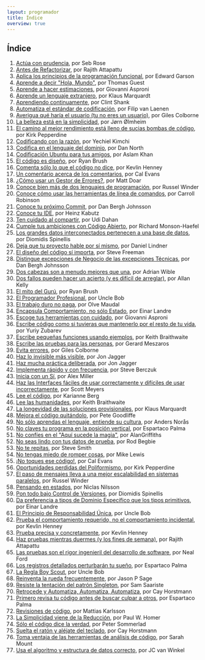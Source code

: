 ```yaml
---
layout: programador
title: Índice
overview: true
---
```


## Índice

1. [Actúa con prudencia](actua-con-prudencia.html), por Seb Rose
2. [Antes de Refactorizar](antes-de-refactorizar.html), por Rajith Attapattu
3. [Aplica los principios de la programación funcional](aplica-programacion-funcional.html), por Edward Garson
4. [Aprende a decir "Hola, Mundo"](aprende-decir-hola-mundo.html), por Thomas Guest
5. [Aprende a hacer estimaciones](aprende-estimaciones.html), por Giovanni Asproni
6. [Aprende un lenguaje extranjero](aprende-lenguaje-extranjero.html), por Klaus Marquardt
7. [Aprendiendo continuamente](aprendiendo-continuamente.html), por Clint Shank
8. [Automatiza el estándar de codificación](automatiza-estandar-codificacion.html), por Filip van Laenen
9. [Averigua qué haría el usuario (tu no eres un usuario)](averigua-que-haria-usuario.html), por Giles Colborne
10. [La belleza está en la simplicidad](belleza-simplicidad.html), por Jørn Ølmheim
11. [El camino al mejor rendimiento está lleno de sucias bombas de código](camino-al-rendimiento-bombas-codigo.html), por Kirk Pepperdine
12. [Codificando con la razón](codifica-con-la-razon.html), por Yechiel Kimchi
13. [Codifica en el lenguaje del dominio](codifica-en-lenguaje-del-dominio.html), por Dan North
14. [Codificación Ubuntu para tus amigos](codificacion-ubuntu.html), por Aslam Khan
15. [El código es diseño](codigo-es-disenno.html), por Ryan Brush
16. [Comenta sólo lo que el código no dice](comenta-codigo-no-dice.html), por Kevlin Henney
17. [Un comentario acerca de los comentarios](comentario-acerca-de-comentarios.html), por Cal Evans
18. [¿Cómo usar un Gestor de Errores?](como-usar-bug-tracker.html), por Matt Doar
19. [Conoce bien más de dos lenguajes de programación](conoce-bien-dos-lenguajes.html), por Russel Winder
20. [Conoce cómo usar las herramientas de línea de comandos](conoce-como-usar-linea-comando.html), por Carroll Robinson
21. [Conoce tu próximo Commit](conoce-proximo-commit.html), por Dan Bergh Johnsson
22. [Conoce tu IDE](conoce-tu-ide.html), por Heinz Kabutz
23. [Ten cuidado al compartir](cuidado-al-compartir.html), por Udi Dahan
24. [Cumple tus ambiciones con Código Abierto](cumple-ambiciones-con-codigo-abierto.html), por Richard Monson-Haefel
25. [Los grandes datos interconectados pertenecen a una base de datos](datos-interconectados-pertenecen-base-de-datos.html), por Diomidis Spinellis
26. [Deja que tu proyecto hable por sí mismo](deja-proyecto-hable-por-si-mismo.html), por Daniel Lindner
27. [El diseño del código sí importa](diseno-en-codigo-importa.html), por Steve Freeman
28. [Distingue excepciones de Negocio de las excepciones Técnicas](distingue-excepciones-negocio-tecnicas.html), por Dan Bergh Johnsson
29. [Dos cabezas son a menudo mejores que una](dos-cabezas-mejor-una.html), por Adrian Wible
30. [Dos fallos pueden hacer un acierto (y es difícil de arreglar)](dos-fallos-pueden-hacer-acierto.html), por Allan Kelly
31. [El mito del Gurú](el-mito-del-guru.html), por Ryan Brush
32. [El Programador Profesional](el-programador-profesional.html), por Uncle Bob
33. [El trabajo duro no paga](el-trabajo-duro-no-paga.html), por Olve Maudal
34. [Encapsula Comportamiento, no sólo Estado](encapsula-comportamiento.html), por Einar Landre
35. [Escoge tus herramientas con cuidado](escoge-herramientas-con-cuidado.html), por Giovanni Asproni
36. [Escribe código como si tuvieras que mantenerlo por el resto de tu vida](escribe-codigo-mantenerlo-por-vida.html), por Yuriy Zubarev
37. [Escribe pequeñas funciones usando ejemplos](escribe-funciones-con-ejemplos.html), por Keith Braithwaite
38. [Escribe las pruebas para las personas](escribe-pruebas-para-personas.html), por Gerard Meszaros
39. [Evita errores](evita-errores.html), por Giles Colborne
40. [Haz lo invisible más visible](haz-lo-invisible-mas-visible.html), por Jon Jagger
41. [Haz mucha práctica deliberada](haz-mucha-practica-deliberada.html), por Jon Jagger
42. [Implementa rápido y con frecuencia](implementa-rapido-y-con-frecuencia.html), por Steve Berczuk
43. [Inicia con un Sí](inicia-con-un-si.html), por Alex Miller
44. [Haz las Interfaces fáciles de usar correctamente y difíciles de usar incorrectamente](interfaces-faciles-usar.html), por Scott Meyers
45. [Lee el código](lee-el-codigo.html), por Karianne Berg
46. [Lee las humanidades](lee-humanidades.html), por Keith Braithwaite
47. [La longevidad de las soluciones provisionales](longevidad-soluciones-provisionales.html), por Klaus Marquardt
48. [Mejora el código quitándolo](mejora-codigo-quitandolo.html), por Pete Goodliffe
49. [No sólo aprendas el lenguaje, entiende su cultura](no-aprendas-lenguaje-entiende-su-cultura.html), por Anders Norås
50. [No claves tu programa en la posición vertical](no-claves-programa.html), por Espartaco Palma
51. [No confíes en el "Aquí sucede la magia"](no-confies-magia.html), por AlanGriffiths
52. [No seas lindo con tus datos de prueba](no-seas-lindo-pruebas.html), por Rod Begbie
53. [No te repitas](no-te-repitas.html), por Steve Smith
54. [No tengas miedo de romper cosas](no-tengas-miedo-de-romper-cosas.html), por Mike Lewis
55. [¡No toques ese código!](no-toques-ese-codigo.html), por Cal Evans
56. [Oportunidades perdidas del Poliformismo](oportunidades-perdidas-polimorfismo.html), por Kirk Pepperdine
57. [El paso de mensajes lleva a una mejor escalabilidad en sistemas paralelos](paso-mensajes-mejor-escalabilidad.html), por Russel Winder
58. [Pensando en estados](pensando-en-estados.html), por Niclas Nilsson
59. [Pon todo bajo Control de Versiones](pon-todo-bajo-control-de-versiones.html), por Diomidis Spinellis
60. [Da preferencia a tipos de Dominio Específico que los tipos primitivos](preferencia-tipos-dominio-especifico.html), por Einar Landre
61. [El Principio de Responsabilidad Única](principio-responsabilidad-unica.html), por Uncle Bob
62. [Prueba el comportamiento requerido, no el comportamiento incidental](prueba-comportamiento-requerido-no-incidental.html), por Kevlin Henney
63. [Prueba precisa y concretamente](prueba-precisa-concretamente.html), por Kevlin Henney
64. [Haz pruebas mientras duermes (y los fines de semana)](pruebas-fin-de-semana.html), por Rajith Attapattu
65. [Las pruebas son el rigor ingenieril del desarrollo de software](pruebas-son-rigor-ingenieril.html), por Neal Ford
66. [Los registros detallados perturbarán tu sueño](registros-detallados-quitaran-sueno.html), por Espartaco Palma
67. [La Regla Boy Scout](regla-boy-scout.html), por Uncle Bob
68. [Reinventa la rueda frecuentemente](reinventa-rueda-frecuentemente.html), por Jason P Sage
69. [Resiste la tentación del patrón Singleton](resiste-tentacion-singleton.html), por Sam Saariste
70. [Retrocede y Automatiza, Automatiza, Automatiza](retrocede-automatiza.html), por Cay Horstmann
71. [Primero revisa tu código antes de buscar culpar a otros](revisa-tu-codigo.html), por Espartaco Palma
72. [Revisiones de código](revisiones-codigo.html), por Mattias Karlsson
73. [La Simplicidad viene de la Reducción](simplicidad-reduccion.html), por Paul W. Homer
74. [Sólo el código dice la verdad](solo-codigo-dice-verdad.html), por Peter Sommerlad
75. [Suelta el ratón y aléjate del teclado](suelta-raton-alejate-teclado.html), por Cay Horstmann
76. [Toma ventaja de las herramientas de análisis de código](toma-ventaja-analisis-codigo.html), por Sarah Mount
77. [Usa el algoritmo y estructura de datos correcto](usa-algoritmo-estructura-de-datos-correcto.html), por JC van Winkel
